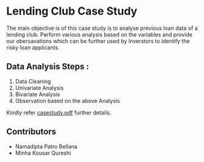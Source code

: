 # Lending Club Case Study
  The main objective is of this case study is to analyse previous loan data of a lending club. Perform various analysis based on the variables and provide our obersavations which can be further used by Inverstors to identify the risky loan applicants. 

## Data Analysis Steps :
  1. Data Cleaning
  2. Univariate Analysis
  3. Bivariate  Analysis
  4. Observation based on the above Analysis
  
Kindly refer [casestudy.pdf](/blob/main/Lending%20Club%20Case%20Study.pdf) further details. 

## Contributors
  - Namadipta Patro Bellana
  - Minha Kousar Qureshi
  
